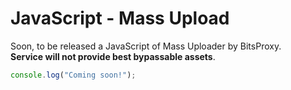 # JavaScript - Mass Upload

Soon, to be released a JavaScript of Mass Uploader by BitsProxy.
<br>**Service will not provide best bypassable assets**.

```js
console.log("Coming soon!");
```
